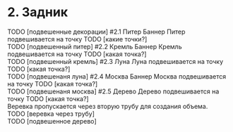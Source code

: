 # 2. Задник
TODO [подвешенные декорации]
#2.1 Питер
Баннер Питер подвешивается на точку TODO [какие точки?]\
TODO [подвешенный питер]
#2.2 Кремль
Баннер Кремль подвешивается на точку TODO [какая точка?]\
TODO [подвешенный кремль]
#2.3 Луна
Луна подвешивается на точку TODO [какая точка?]\
TODO [подвешенаня луна]
#2.4 Москва
Баннер Москва подвешивается на точку TODO [какая точка?]\
TODO [подвешенаня москва]
#2.5 Дерево
Дерево подвешивается на точку TODO [какая точка?]\
Веревка пропускается через вторую трубу для создания объема.\
TODO [веревка через трубу]\
TODO [подвешенное дерево]